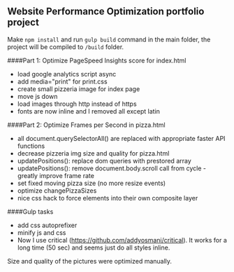 ## Website Performance Optimization portfolio project

Make `npm install` and run `gulp build` command in the main folder, the project will be compiled to `/build` folder. 

####Part 1: Optimize PageSpeed Insights score for index.html
 * load google analytics script async                                             
 * add media="print" for print.css                                         
 * create small pizzeria image for index page                              
 * move js down                                                            
 * load images through http instead of https 
 * fonts are now inline and I removed all except latin

####Part 2: Optimize Frames per Second in pizza.html
 * all document.querySelectorAll() are replaced with appropriate faster API functions
 * decrease pizzeria img size and quality for pizza.html                   
 * updatePositions(): replace dom queries with prestored array                                         
 * updatePositions(): remove document.body.scroll call from cycle - greatly improve frame rate 
 * set fixed moving pizza size (no more resize events)                     
 * optimize changePizzaSizes   
 * nice css hack to force elements into their own composite layer
                                             
####Gulp tasks  
 * add css autoprefixer                                          
 * minify  js and css   
 * Now I use critical (https://github.com/addyosmani/critical). It works for a long time (50 sec) and seems just do all styles inline.                                           
  
                                         
Size and quality of the pictures were optimized manually.                                        
 
